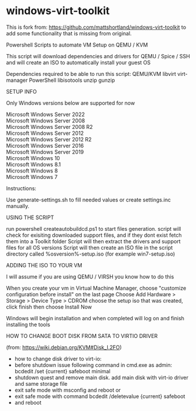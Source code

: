 # windows-virt-toolkit

This is fork from: https://github.com/mattshortland/windows-virt-toolkit to add some functionality that is missing from original.

Powershell Scripts to automate VM Setup on QEMU / KVM

This script will download dependencies and drivers for QEMU / Spice / SSH and will create an ISO to automatically install your guest OS

Dependencies required to be able to run this script:
  QEMU/KVM
  libvirt
  virt-manager
  PowerShell
  libisotools
  unzip
  gunzip


SETUP INFO

Only Windows versions below are supported for now

 Microsoft Windows Server 2022                      
 Microsoft Windows Server 2008                      
 Microsoft Windows Server 2008 R2                   
 Microsoft Windows Server 2012                      
 Microsoft Windows Server 2012 R2                   
 Microsoft Windows Server 2016                      
 Microsoft Windows Server 2019                       
 Microsoft Windows 10                               
 Microsoft Windows 8.1                              
 Microsoft Windows 8                                 
 Microsoft Windows 7                              
  

Instructions:

Use generate-settings.sh to fill needed values or create settings.inc manually.


USING THE SCRIPT

run powershell createautobuildcd.ps1 to start files generation.
script will check for exisiting downloaded support files, and if they dont exist fetch them into a Toolkit folder
Script will then extract the drivers and support files for all OS versions
Script will then create an ISO file in the script directory called %osversion%-setup.iso (for example win7-setup.iso)

ADDING THE ISO TO YOUR VM

I will assume if you are using QEMU / VIRSH you know how to do this

When you create your vm in Virtual Machine Manager, choose "customize configuration before install" on the last page
Choose Add Hardware > Storage > Device Type > CDROM
choose the setup iso that was created, click finish then choose Install Now

Windows will begin installation and when completed will log on and finish installing the tools 


HOW TO CHANGE BOOT DISK FROM SATA TO VIRTIO DRIVER

(from: https://wiki.debian.org/KVM#Disk_I.2FO)
- how to change disk driver to virt-io:
- before shutdown issue following command in cmd.exe as admin: bcdedit /set {current} safeboot minimal
- shutdown quest and remove main disk. add main disk with virt-io driver and same storage file
- exit safe mode with msconfig and reboot or
- exit safe mode with command bcdedit /deletevalue {current} safeboot
- and reboot 
 
